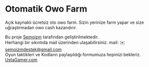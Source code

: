 # Otomatik Owo Farm
Açık kaynaklı ücretsiz oto owo farm. Sizin yerinize farm yapar ve size uğraştırmadan owo cash kazandırır.


Bu proje <a href="http://www.instagram.com/semoizm">Semoizm</a> tarafından geliştirilmektedir.  
Herhangi bir sıkıntıda mail üzerinden ulaşabilirsiniz. mail: ✉️ semoizmdestek@gmail.com  
Oyun taktikleri ve Kodların paylaşıldığı formumuza hepinizi bekleriz. <a href="http://ustagamer.com">UstaGamer.com</a> <b>
